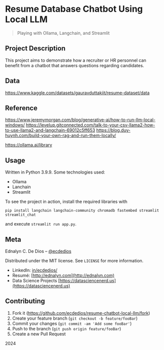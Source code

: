 # Resume Database Chatbot Using Local LLM

> Playing with Ollama, Langchain, and Streamlit

## Project Description

This project aims to demonstrate how a recruiter or HR personnel can benefit from a chatbot that answers questions regarding candidates.

## Data

https://www.kaggle.com/datasets/gauravduttakiit/resume-dataset/data

## Reference

https://www.jeremymorgan.com/blog/generative-ai/how-to-run-llm-local-windows/
https://levelup.gitconnected.com/talk-to-your-csv-llama2-how-to-use-llama2-and-langchain-69012c5ff653
https://blog.duy-huynh.com/build-your-own-rag-and-run-them-locally/

https://ollama.ai/library

## Usage

Written in Python 3.9.9. Some technologies used:

- Ollama
- Lanchain
- Streamlit

To see the project in action, install the required libraries with

`pip install langchain langchain-community chromadb fastembed streamlit streamlit_chat `

and execute `streamlit run app.py`.

## Meta

Ednalyn C. De Dios – [@ecdedios](https://github.com/ecdedios)

Distributed under the MIT license. See `LICENSE` for more information.

- LinkedIn: [in/ecdedios/](https://www.linkedin.com/in/ecdedios/)
- Resumé: [http://ednalyn.com](http://ednalyn.com)
- Data Science Projects [https://datasciencenerd.us](https://datasciencenerd.us)

## Contributing

1. Fork it (<https://github.com/ecdedios/resume-chatbot-local-llm/fork>)
2. Create your feature branch (`git checkout -b feature/fooBar`)
3. Commit your changes (`git commit -am 'Add some fooBar'`)
4. Push to the branch (`git push origin feature/fooBar`)
5. Create a new Pull Request

2024
